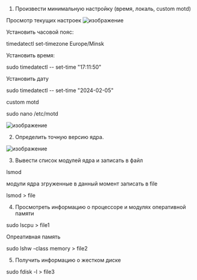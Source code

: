 1. Произвести минимальную настройку (время, локаль, custom motd)

Просмотр текущих настроек
![изображение](https://github.com/tms-dos21-onl/dzmitry-kuzin/assets/157679153/c8c98015-21c4-4a53-bf6e-d5e6145b003f)


Установить часовой пояс:

timedatectl set-timezone Europe/Minsk

Установить время:

sudo timedatectl -- set-time "17:11:50"

Установить дату

sudo timedatectl -- set-time "2024-02-05"

custom motd

sudo nano /etc/motd

![изображение](https://github.com/tms-dos21-onl/dzmitry-kuzin/assets/157679153/d9c79aec-9aec-4375-9eb4-b04caaea0079)

2. Определить точную версию ядра.

![изображение](https://github.com/tms-dos21-onl/dzmitry-kuzin/assets/157679153/e4597cfe-e834-4761-8013-365c2c039b3a)

3. Вывести список модулей ядра и записать в файл

lsmod

модули ядра згруженные в данный момент записать в file

lsmod > file 

4. Просмотреть информацию о процессоре и модулях оперативной памяти

sudo lscpu > file1

Опреативная память

sudo lshw -class memory > file2

5. Получить информацию о жестком диске


sudo fdisk -l > file3

